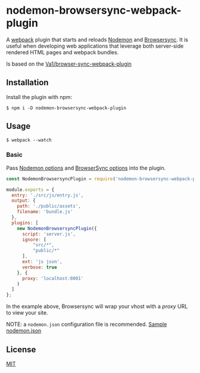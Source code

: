 # nodemon-browsersync-webpack-plugin
A [webpack](https://webpack.github.io/) plugin that starts and reloads [Nodemon](https://nodemon.io/) and [Browsersync](https://www.browsersync.io/).  It is useful when developing web applications that leverage both server-side rendered HTML pages and webpack bundles.

Is based on the [Va1/browser-sync-webpack-plugin](https://github.com/Va1/browser-sync-webpack-plugin)

## Installation
Install the plugin with npm:

```shell
$ npm i -D nodemon-browsersync-webpack-plugin
```

## Usage

```shell
$ webpack --watch
```

### Basic

Pass [Nodemon options](https://github.com/remy/nodemon/blob/master/doc/requireable.md) and [BrowserSync options](https://browsersync.io/docs/options/) into the plugin.

```javascript
const NodemonBrowsersyncPlugin = require('nodemon-browsersync-webpack-plugin');

module.exports = {
  entry: './src/js/entry.js',
  output: {
    path: './public/assets',
    filename: 'bundle.js'
  },
  plugins: [
    new NodemonBrowsersyncPlugin({
      script: 'server.js',
      ignore: [
          "src/*", 
          "public/*"
      ],
      ext: 'js json',
      verbose: true
    }, {
      proxy: 'localhost:8001'
    )
  ]
};
```

In the example above, Browsersync will wrap your vhost with a _proxy_ URL to view your site.

NOTE: a `nodemon.json` configuration file is recommended.  [Sample nodemon.json](https://github.com/remy/nodemon/blob/master/doc/sample-nodemon.md)

## License

[MIT]()
